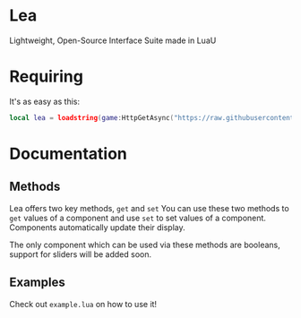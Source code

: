 # Lea
Lightweight, Open-Source Interface Suite made in LuaU

# Requiring
It's as easy as this:
```lua
local lea = loadstring(game:HttpGetAsync("https://raw.githubusercontent.com/petxmr/lea/main/source.lua"))()
```

# Documentation

## Methods
Lea offers two key methods, `get` and `set`
You can use these two methods to `get` values of a component and use `set` to set values of a component.
Components automatically update their display.

The only component which can be used via these methods are booleans, support for sliders will be added soon.

## Examples

Check out `example.lua` on how to use it!
